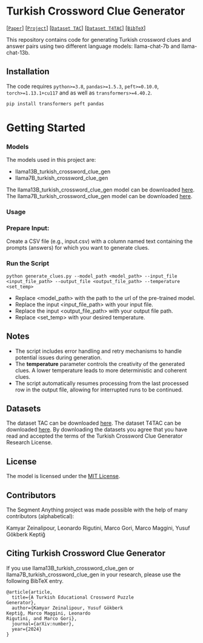 # Turkish Crossword Clue Generator

[[`Paper`](paper_link)] [[`Project`](https://segment-anything.com/)] [[`Dataset TAC`](https://huggingface.co/datasets/Kamyar-zeinalipour/TAC)] [[`Dataset T4TAC`](https://huggingface.co/datasets/Kamyar-zeinalipour/T4TAC)] [[`BibTeX`](#citing-turkish-crossword-clue-generator)]

This repository contains code for generating Turkish crossword clues and answer pairs using two different language models: llama-chat-7b and llama-chat-13b.

## Installation
The code requires `python>=3.8`,  `pandas>=1.5.3`, `peft>=0.10.0`, `torch>=1.13.1+cu117` and as well as
`transformers>=4.40.2`. 

```
pip install transformers peft pandas
```

# <a name="GettingStarted"></a>Getting Started
 

### Models

The models used in this project are:

- llama13B_turkish_crossword_clue_gen
- llama7B_turkish_crossword_clue_gen

The llama13B_turkish_crossword_clue_gen model can be downloaded [here](https://huggingface.co/Kamyar-zeinalipour/llama13B_turkish_crossword_clue_gen). The llama7B_turkish_crossword_clue_gen model can be downloaded [here](https://huggingface.co/Kamyar-zeinalipour/llama7B_turkish_crossword_clue_gen).

### Usage


### Prepare Input:
Create a CSV file (e.g., input.csv) with a column named text containing the prompts (answers) for which you want to generate clues.

### Run the Script
```
python generate_clues.py --model_path <model_path> --input_file <input_file_path> --output_file <output_file_path> --temperature <set_temp>
```
- Replace <model_path> with the path to the url of the pre-trained model.
- Replace the input <input_file_path> with your input file.
- Replace the input <output_file_path> with your output file path.
- Replace <set_temp> with your desired temperature. 
  
## Notes
- The script includes error handling and retry mechanisms to handle potential issues during generation.
- The **temperature** parameter controls the creativity of the generated clues. A lower temperature leads to more deterministic and coherent clues.
- The script automatically resumes processing from the last processed row in the output file, allowing for interrupted runs to be continued.

## Datasets

The dataset TAC can be downloaded [here](https://huggingface.co/datasets/Kamyar-zeinalipour/TAC). The dataset T4TAC can be downloaded [here](https://huggingface.co/datasets/Kamyar-zeinalipour/T4TAC). By downloading the datasets you agree that you have read and accepted the terms of the Turkish Crossword Clue Generator Research License.
  
## License

The model is licensed under the [MIT License](LICENSE).

## Contributors

The Segment Anything project was made possible with the help of many contributors (alphabetical):

Kamyar Zeinalipour, Leonardo Rigutini, Marco Gori, Marco Maggini, Yusuf Gökberk Keptiğ

## Citing Turkish Crossword Clue Generator
If you use llama13B_turkish_crossword_clue_gen or llama7B_turkish_crossword_clue_gen in your research, please use the following BibTeX entry.

```
@article{article,
  title={A Turkish Educational Crossword Puzzle
Generator},
  author={Kamyar Zeinalipour, Yusuf Gökberk
Keptiğ, Marco Maggini, Leonardo
Rigutini, and Marco Gori},
  journal={arXiv:number},
  year={2024}
}
```
